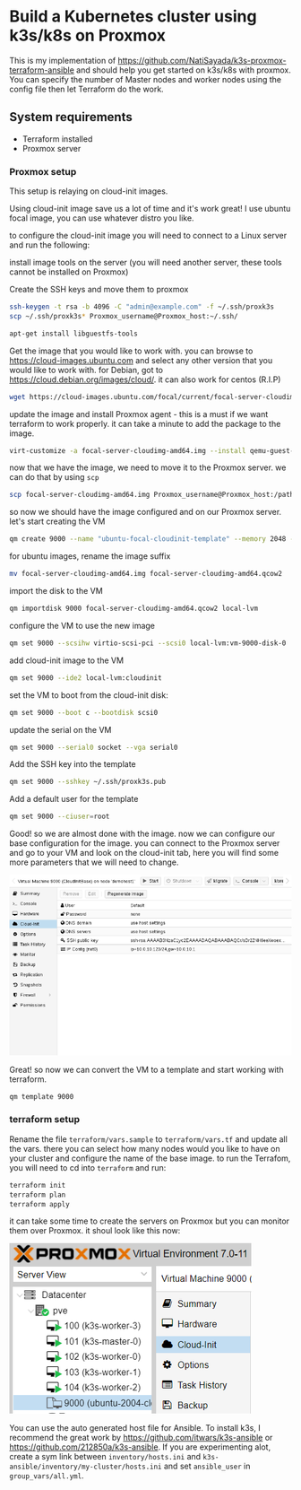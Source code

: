 # Build a Kubernetes cluster using k3s/k8s on Proxmox

This is my implementation of https://github.com/NatiSayada/k3s-proxmox-terraform-ansible and should help you get started on k3s/k8s with proxmox. You can specify the number of Master nodes and worker nodes using the config file then let Terraform do the work.

## System requirements

* Terraform installed
* Proxmox server

### Proxmox setup

This setup is relaying on cloud-init images.

Using cloud-init image save us a lot of time and it's work great!
I use ubuntu focal image, you can use whatever distro you like.

to configure the cloud-init image you will need to connect to a Linux server and run the following:

install image tools on the server (you will need another server, these tools cannot be installed on Proxmox)

Create the SSH keys and move them to proxmox
```bash
ssh-keygen -t rsa -b 4096 -C "admin@example.com" -f ~/.ssh/proxk3s
scp ~/.ssh/proxk3s* Proxmox_username@Proxmox_host:~/.ssh/
```

```bash
apt-get install libguestfs-tools
```

Get the image that you would like to work with.
you can browse to <https://cloud-images.ubuntu.com> and select any other version that you would like to work with.
for Debian, got to <https://cloud.debian.org/images/cloud/>.
it can also work for centos (R.I.P)
```bash
wget https://cloud-images.ubuntu.com/focal/current/focal-server-cloudimg-amd64.img
```

update the image and install Proxmox agent - this is a must if we want terraform to work properly.
it can take a minute to add the package to the image.
```bash
virt-customize -a focal-server-cloudimg-amd64.img --install qemu-guest-agent
```

now that we have the image, we need to move it to the Proxmox server.
we can do that by using `scp`
```bash
scp focal-server-cloudimg-amd64.img Proxmox_username@Proxmox_host:/path_on_Proxmox/focal-server-cloudimg-amd64.img
```

so now we should have the image configured and on our Proxmox server. let's start creating the VM
```bash
qm create 9000 --name "ubuntu-focal-cloudinit-template" --memory 2048 --net0 virtio,bridge=vmbr0
```

for ubuntu images, rename the image suffix
```bash
mv focal-server-cloudimg-amd64.img focal-server-cloudimg-amd64.qcow2
```

import the disk to the VM
```bash
qm importdisk 9000 focal-server-cloudimg-amd64.qcow2 local-lvm
```

configure the VM to use the new image
```bash
qm set 9000 --scsihw virtio-scsi-pci --scsi0 local-lvm:vm-9000-disk-0
```

add cloud-init image to the VM
```bash
qm set 9000 --ide2 local-lvm:cloudinit
```

set the VM to boot from the cloud-init disk:
```bash
qm set 9000 --boot c --bootdisk scsi0
```

update the serial on the VM
```bash
qm set 9000 --serial0 socket --vga serial0
```

Add the SSH key into the template
```bash
qm set 9000 --sshkey ~/.ssh/proxk3s.pub
```

Add a default user for the template
```bash
qm set 9000 --ciuser=root
```

Good! so we are almost done with the image. now we can configure our base configuration for the image.
you can connect to the Proxmox server and go to your VM and look on the cloud-init tab, here you will find some more parameters that we will need to change.

![alt text](pics/gui-cloudinit-config.png)

Great! so now we can convert the VM to a template and start working with terraform.
```bash
qm template 9000
```

### terraform setup

Rename the file `terraform/vars.sample` to `terraform/vars.tf` and update all the vars.
there you can select how many nodes would you like to have on your cluster and configure the name of the base image.
to run the Terrafom, you will need to cd into `terraform` and run:
```bash
terraform init
terraform plan
terraform apply
```

it can take some time to create the servers on Proxmox but you can monitor them over Proxmox.
it shoul look like this now:

![alt text](pics/h0Ha98fXyO.png)

You can use the auto generated host file for Ansible. To install k3s, I recommend the great work by https://github.com/itwars/k3s-ansible or https://github.com/212850a/k3s-ansible. If you are experimenting alot, create a sym link between `inventory/hosts.ini` and `k3s-ansible/inventory/my-cluster/hosts.ini` and set `ansible_user` in `group_vars/all.yml`.
